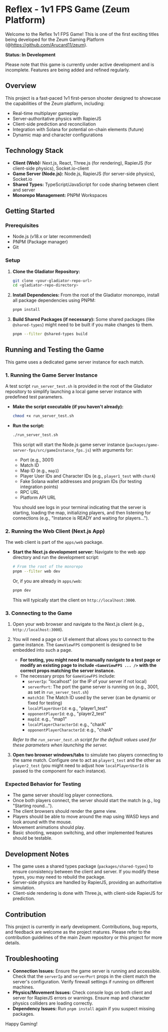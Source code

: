 # Reflex - 1v1 FPS Game (Zeum Platform)

Welcome to the Reflex 1v1 FPS Game! This is one of the first exciting titles being developed for the Zeum Gaming Platform (@https://github.com/Arucard11/zeum).

**Status: In Development**

Please note that this game is currently under active development and is incomplete. Features are being added and refined regularly.

## Overview

This project is a fast-paced 1v1 first-person shooter designed to showcase the capabilities of the Zeum platform, including:

- Real-time multiplayer gameplay
- Server-authoritative physics with RapierJS
- Client-side prediction and reconciliation
- Integration with Solana for potential on-chain elements (future)
- Dynamic map and character configurations

## Technology Stack

- **Client (Web):** Next.js, React, Three.js (for rendering), RapierJS (for client-side physics), Socket.io-client
- **Game Server (Node.js):** Node.js, RapierJS (for server-side physics), Socket.io
- **Shared Types:** TypeScript/JavaScript for code sharing between client and server
- **Monorepo Management:** PNPM Workspaces

## Getting Started

### Prerequisites

- Node.js (v18.x or later recommended)
- PNPM (Package manager)
- Git

### Setup

1.  **Clone the Gladiator Repository:**
    ```bash
    git clone <your-gladiator-repo-url>
    cd <gladiator-repo-directory>
    ```


3.  **Install Dependencies:**
    From the root of the Gladiator monorepo, install all package dependencies using PNPM:
    ```bash
    pnpm install
    ```

4.  **Build Shared Packages (if necessary):**
    Some shared packages (like `@shared-types`) might need to be built if you make changes to them.
    ```bash
    pnpm --filter @shared-types build
    ```

## Running and Testing the Game

This game uses a dedicated game server instance for each match.

### 1. Running the Game Server Instance

A test script `run_server_test.sh` is provided in the root of the Gladiator repository to simplify launching a local game server instance with predefined test parameters.

-   **Make the script executable (if you haven't already):**
    ```bash
    chmod +x run_server_test.sh
    ```
-   **Run the script:**
    ```bash
    ./run_server_test.sh
    ```
    This script will start the Node.js game server instance (`packages/game-server-fps/src/gameInstance_fps.js`) with arguments for:
    - Port (e.g., 3001)
    - Match ID
    - Map ID (e.g., `map1`)
    - Player User IDs and Character IDs (e.g., `player1_test` with `charA`)
    - Fake Solana wallet addresses and program IDs (for testing integration points)
    - RPC URL
    - Platform API URL

    You should see logs in your terminal indicating that the server is starting, loading the map, initializing players, and then listening for connections (e.g., "Instance is READY and waiting for players...").

### 2. Running the Web Client (Next.js App)

The web client is part of the `apps/web` package.

-   **Start the Next.js development server:**
    Navigate to the web app directory and run the development script:
    ```bash
    # From the root of the monorepo
    pnpm --filter web dev
    ```
    Or, if you are already in `apps/web`:
    ```bash
    pnpm dev
    ```
    This will typically start the client on `http://localhost:3000`.

### 3. Connecting to the Game

1.  Open your web browser and navigate to the Next.js client (e.g., `http://localhost:3000`).
2.  You will need a page or UI element that allows you to connect to the game instance. The `GameViewFPS` component is designed to be embedded into such a page.
    -   **For testing, you might need to manually navigate to a test page or modify an existing page to include `<GameViewFPS ... />` with the correct props matching the server instance.**
    -   The necessary props for `GameViewFPS` include:
        -   `serverIp`: "localhost" (or the IP of your server if not local)
        -   `serverPort`: The port the game server is running on (e.g., 3001, as set in `run_server_test.sh`)
        -   `matchId`: The Match ID used by the server (can be dynamic or fixed for testing)
        -   `localPlayerUserId`: e.g., "player1_test"
        -   `opponentPlayerId`: e.g., "player2_test"
        -   `mapId`: e.g., "map1"
        -   `localPlayerCharacterId`: e.g., "charA"
        -   `opponentPlayerCharacterId`: e.g., "charA"

    *Refer to the `run_server_test.sh` script for the default values used for these parameters when launching the server.* 

4.  **Open two browser windows/tabs** to simulate two players connecting to the same match. Configure one to act as `player1_test` and the other as `player2_test` (you might need to adjust how `localPlayerUserId` is passed to the component for each instance).

### Expected Behavior for Testing

-   The game server should log player connections.
-   Once both players connect, the server should start the match (e.g., log "Starting round...").
-   The client browsers should render the game view.
-   Players should be able to move around the map using WASD keys and look around with the mouse.
-   Movement animations should play.
-   Basic shooting, weapon switching, and other implemented features should be testable.

## Development Notes

-   The game uses a shared types package (`packages/shared-types`) to ensure consistency between the client and server. If you modify these types, you may need to rebuild the package.
-   Server-side physics are handled by RapierJS, providing an authoritative simulation.
-   Client-side rendering is done with Three.js, with client-side RapierJS for prediction.

## Contribution

This project is currently in early development. Contributions, bug reports, and feedback are welcome as the project matures. Please refer to the contribution guidelines of the main Zeum repository or this project for more details.

## Troubleshooting

-   **Connection Issues:** Ensure the game server is running and accessible. Check that the `serverIp` and `serverPort` props in the client match the server's configuration. Verify firewall settings if running on different machines.
-   **Physics/Movement Issues:** Check console logs on both client and server for RapierJS errors or warnings. Ensure map and character physics colliders are loading correctly.
-   **Dependency Issues:** Run `pnpm install` again if you suspect missing packages.

Happy Gaming! 